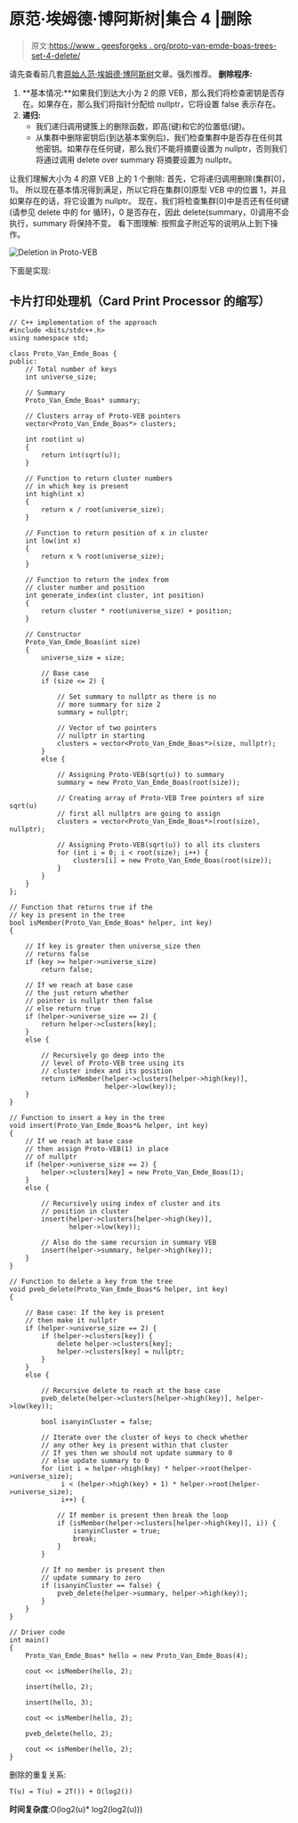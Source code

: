 # 原范·埃姆德·博阿斯树|集合 4 |删除

> 原文:[https://www . geesforgeks . org/proto-van-emde-boas-trees-set-4-delete/](https://www.geeksforgeeks.org/proto-van-emde-boas-trees-set-4-deletion/)

请先查看前几套[原始人范·埃姆德·博阿斯树](https://www.geeksforgeeks.org/proto-van-emde-boas-trees-set-1-background-introduction/)文章。强烈推荐。
**删除程序:**

1.  **基本情况:**如果我们到达大小为 2 的原 VEB，那么我们将检查密钥是否存在。如果存在，那么我们将指针分配给 nullptr，它将设置 false 表示存在。
2.  **递归:**
    *   我们递归调用键簇上的删除函数，即高(键)和它的位置低(键)。
    *   从集群中删除密钥后(到达基本案例后)，我们检查集群中是否存在任何其他密钥。如果存在任何键，那么我们不能将摘要设置为 nullptr，否则我们将通过调用 delete over summary 将摘要设置为 nullptr。

让我们理解大小为 4 的原 VEB 上的 1 个删除:
首先，它将递归调用删除(集群[0]，1)。
所以现在基本情况得到满足，所以它将在集群[0]原型 VEB 中的位置 1，并且如果存在的话，将它设置为 nullptr。
现在，我们将检查集群[0]中是否还有任何键(请参见 delete 中的 for 循环)，0 是否存在，因此 delete(summary，0)调用不会执行，summary 将保持不变。
看下图理解:
按照盒子附近写的说明从上到下操作。

![Deletion in Proto-VEB](img/00fcd91b1487e1f06d11687737916758.png)

下面是实现:

## 卡片打印处理机（Card Print Processor 的缩写）

```
// C++ implementation of the approach
#include <bits/stdc++.h>
using namespace std;

class Proto_Van_Emde_Boas {
public:
    // Total number of keys
    int universe_size;

    // Summary
    Proto_Van_Emde_Boas* summary;

    // Clusters array of Proto-VEB pointers
    vector<Proto_Van_Emde_Boas*> clusters;

    int root(int u)
    {
        return int(sqrt(u));
    }

    // Function to return cluster numbers
    // in which key is present
    int high(int x)
    {
        return x / root(universe_size);
    }

    // Function to return position of x in cluster
    int low(int x)
    {
        return x % root(universe_size);
    }

    // Function to return the index from
    // cluster number and position
    int generate_index(int cluster, int position)
    {
        return cluster * root(universe_size) + position;
    }

    // Constructor
    Proto_Van_Emde_Boas(int size)
    {
        universe_size = size;

        // Base case
        if (size <= 2) {

            // Set summary to nullptr as there is no
            // more summary for size 2
            summary = nullptr;

            // Vector of two pointers
            // nullptr in starting
            clusters = vector<Proto_Van_Emde_Boas*>(size, nullptr);
        }
        else {

            // Assigning Proto-VEB(sqrt(u)) to summary
            summary = new Proto_Van_Emde_Boas(root(size));

            // Creating array of Proto-VEB Tree pointers of size sqrt(u)
            // first all nullptrs are going to assign
            clusters = vector<Proto_Van_Emde_Boas*>(root(size), nullptr);

            // Assigning Proto-VEB(sqrt(u)) to all its clusters
            for (int i = 0; i < root(size); i++) {
                clusters[i] = new Proto_Van_Emde_Boas(root(size));
            }
        }
    }
};

// Function that returns true if the
// key is present in the tree
bool isMember(Proto_Van_Emde_Boas* helper, int key)
{

    // If key is greater then universe_size then
    // returns false
    if (key >= helper->universe_size)
        return false;

    // If we reach at base case
    // the just return whether
    // pointer is nullptr then false
    // else return true
    if (helper->universe_size == 2) {
        return helper->clusters[key];
    }
    else {

        // Recursively go deep into the
        // level of Proto-VEB tree using its
        // cluster index and its position
        return isMember(helper->clusters[helper->high(key)],
                        helper->low(key));
    }
}

// Function to insert a key in the tree
void insert(Proto_Van_Emde_Boas*& helper, int key)
{
    // If we reach at base case
    // then assign Proto-VEB(1) in place
    // of nullptr
    if (helper->universe_size == 2) {
        helper->clusters[key] = new Proto_Van_Emde_Boas(1);
    }
    else {

        // Recursively using index of cluster and its
        // position in cluster
        insert(helper->clusters[helper->high(key)],
               helper->low(key));

        // Also do the same recursion in summary VEB
        insert(helper->summary, helper->high(key));
    }
}

// Function to delete a key from the tree
void pveb_delete(Proto_Van_Emde_Boas*& helper, int key)
{

    // Base case: If the key is present
    // then make it nullptr
    if (helper->universe_size == 2) {
        if (helper->clusters[key]) {
            delete helper->clusters[key];
            helper->clusters[key] = nullptr;
        }
    }
    else {

        // Recursive delete to reach at the base case
        pveb_delete(helper->clusters[helper->high(key)], helper->low(key));

        bool isanyinCluster = false;

        // Iterate over the cluster of keys to check whether
        // any other key is present within that cluster
        // If yes then we should not update summary to 0
        // else update summary to 0
        for (int i = helper->high(key) * helper->root(helper->universe_size);
             i < (helper->high(key) + 1) * helper->root(helper->universe_size);
             i++) {

            // If member is present then break the loop
            if (isMember(helper->clusters[helper->high(key)], i)) {
                isanyinCluster = true;
                break;
            }
        }

        // If no member is present then
        // update summary to zero
        if (isanyinCluster == false) {
            pveb_delete(helper->summary, helper->high(key));
        }
    }
}

// Driver code
int main()
{
    Proto_Van_Emde_Boas* hello = new Proto_Van_Emde_Boas(4);

    cout << isMember(hello, 2);

    insert(hello, 2);

    insert(hello, 3);

    cout << isMember(hello, 2);

    pveb_delete(hello, 2);

    cout << isMember(hello, 2);
}
```

删除的重复关系:

```
T(u) = T(u) = 2T()) + O(log2())
```

**时间复杂度**:O(log2(u)* log2(log2(u)))